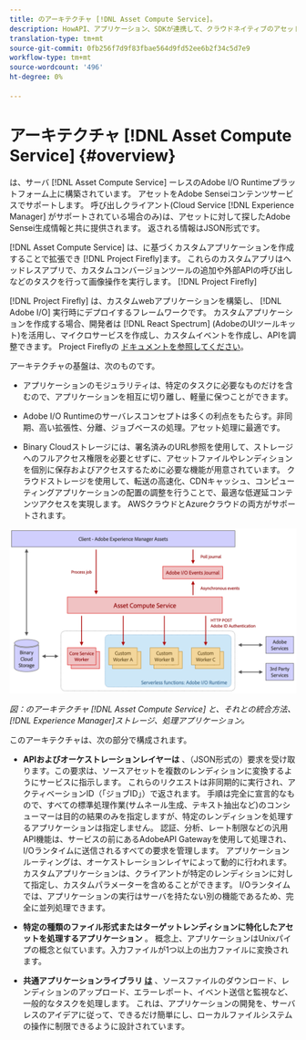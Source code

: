 ```yaml
---
title: のアーキテクチャ [!DNL Asset Compute Service]。
description: HowAPI、アプリケーション、SDKが連携して、クラウドネイティブのアセット処理サービスを提供し [!DNL Asset Compute Service] ます。
translation-type: tm+mt
source-git-commit: 0fb256f7d9f83fbae564d9fd52ee6b2f34c5d7e9
workflow-type: tm+mt
source-wordcount: '496'
ht-degree: 0%

---
```



# アーキテクチャ [!DNL Asset Compute Service] {#overview}

は、サーバ [!DNL Asset Compute Service] ーレスのAdobe I/O Runtimeプラットフォーム上に構築されています。 アセットをAdobe Senseiコンテンツサービスでサポートします。 呼び出しクライアント(Cloud Service [!DNL Experience Manager] がサポートされている場合のみ)は、アセットに対して探したAdobe Sensei生成情報と共に提供されます。 返される情報はJSON形式です。

[!DNL Asset Compute Service] は、に基づくカスタムアプリケーションを作成することで拡張でき [!DNL Project Firefly]ます。 これらのカスタムアプリはヘッドレスアプリで、カスタムコンバージョンツールの追加や外部APIの呼び出しなどのタスクを行って画像操作を実行します。 [!DNL Project Firefly]

[!DNL Project Firefly] は、カスタムwebアプリケーションを構築し、 [!DNL Adobe I/O] 実行時にデプロイするフレームワークです。 カスタムアプリケーションを作成する場合、開発者は [!DNL React Spectrum] (AdobeのUIツールキット)を活用し、マイクロサービスを作成し、カスタムイベントを作成し、APIを調整できます。 Project Fireflyの [ドキュメントを参照してください](https://www.adobe.io/apis/experienceplatform/project-firefly/docs.html)。

アーキテクチャの基盤は、次のものです。

* アプリケーションのモジュラリティは、特定のタスクに必要なものだけを含むので、アプリケーションを相互に切り離し、軽量に保つことができます。

* Adobe I/O Runtimeのサーバレスコンセプトは多くの利点をもたらす。非同期、高い拡張性、分離、ジョブベースの処理。アセット処理に最適です。

* Binary Cloudストレージには、署名済みのURL参照を使用して、ストレージへのフルアクセス権限を必要とせずに、アセットファイルやレンディションを個別に保存およびアクセスするために必要な機能が用意されています。 クラウドストレージを使用して、転送の高速化、CDNキャッシュ、コンピューティングアプリケーションの配置の調整を行うことで、最適な低遅延コンテンツアクセスを実現します。 AWSクラウドとAzureクラウドの両方がサポートされます。

![資産計算サービスのアーキテクチャ](assets/architecture-diagram.png)

*図：のアーキテクチャ [!DNL Asset Compute Service] と、それとの統合方法、 [!DNL Experience Manager]ストレージ、処理アプリケーション。*

このアーキテクチャは、次の部分で構成されます。

* **APIおよびオーケストレーションレイヤーは** 、（JSON形式の）要求を受け取ります。この要求は、ソースアセットを複数のレンディションに変換するようにサービスに指示します。 これらのリクエストは非同期的に実行され、アクティベーションID（「ジョブID」）で返されます。 手順は完全に宣言的なもので、すべての標準処理作業(サムネール生成、テキスト抽出など)のコンシューマーは目的の結果のみを指定しますが、特定のレンディションを処理するアプリケーションは指定しません。 認証、分析、レート制限などの汎用API機能は、サービスの前にあるAdobeAPI Gatewayを使用して処理され、I/Oランタイムに送信されるすべての要求を管理します。 アプリケーションルーティングは、オーケストレーションレイヤによって動的に行われます。 カスタムアプリケーションは、クライアントが特定のレンディションに対して指定し、カスタムパラメーターを含めることができます。 I/Oランタイムでは、アプリケーションの実行はサーバを持たない別の機能であるため、完全に並列処理できます。

* **特定の種類のファイル形式またはターゲットレンディションに特化したアセットを処理するアプリケーション** 。 概念上、アプリケーションはUnixパイプの概念と似ています。入力ファイルが1つ以上の出力ファイルに変換されます。

* **共通アプリケーションライブラリ [は](https://github.com/adobe/asset-compute-sdk)** 、ソースファイルのダウンロード、レンディションのアップロード、エラーレポート、イベント送信と監視など、一般的なタスクを処理します。 これは、アプリケーションの開発を、サーバレスのアイデアに従って、できるだけ簡単にし、ローカルファイルシステムの操作に制限できるように設計されています。

<!-- TBD:

* About the YAML file?
* See [https://github.com/AdobeDocs/project-firefly/blob/master/getting_started/first_app.md#5-anatomy-of-a-project-firefly-application](https://github.com/AdobeDocs/project-firefly/blob/master/getting_started/first_app.md#5-anatomy-of-a-project-firefly-application).

* minimize description to custom applications
* remove all internal stuff (e.g. Photoshop application, API Gateway) from text and diagram
* update diagram to focus on 3rd party custom applications ONLY
* Explain important transactions/handshakes?
* Flow of assets/control? See the illustration on the Nui diagrams wiki.
* Illustrations. See the SVG shared by Alex.
* Exceptions? Limitations? Call-outs? Gotchas?
* Do we want to add what basic processing is not available currently, that is expected by existing AEM customers?
-->
